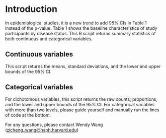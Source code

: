 # Introduction
In epidemiological studies, it is a new trend to add 95% CIs in Table 1 instead of the p-value. Table 1 shows the baseline characteristics of study participants by disease status. 
This R script returns summary statistics of both continuous and categorical variables.

## Continuous variables
This script returns the means, standard deviations, and the lower and upper bounds of the 95% CI.

## Categorical variables
For dichotomous variables, this script returns the raw counts, proportions, and the lower and upper bounds of the 95% CI. 
For categorical variables with more than two levels, please guide yourself and manually run the lines of code at the bottom. 

For any questions, please contact Wendy Wang (zicheng_wang@hsph.harvard.edu) 

